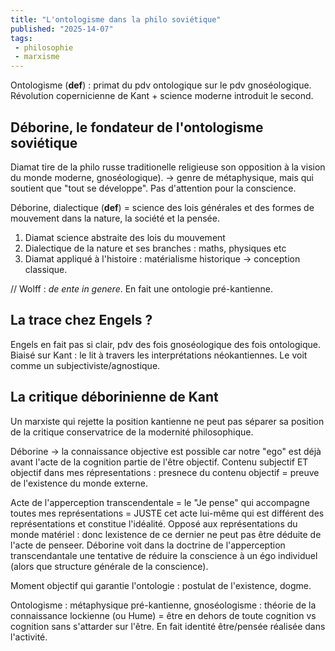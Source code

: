 ```yaml
---
title: "L'ontologisme dans la philo soviétique"
published: "2025-14-07"
tags:
 - philosophie
 - marxisme
---
```


Ontologisme (**def**) : primat du pdv ontologique sur le pdv gnoséologique. Révolution copernicienne de Kant + science moderne introduit le second.

## Déborine, le fondateur de l'ontologisme soviétique
Diamat tire de la philo russe traditionelle religieuse son opposition à la vision du monde moderne, gnoséologique).
-> genre de métaphysique, mais qui soutient que "tout se développe". Pas d'attention pour la conscience.

Déborine, dialectique (**def**) = science des lois générales et des formes de mouvement dans la nature, la société et la pensée.
1. Diamat science abstraite des lois du mouvement
2. Dialectique de la nature et ses branches : maths, physiques etc
3. Diamat appliqué à l'histoire : matérialisme historique
-> conception classique.

// Wolff : *de ente in genere*. En fait une ontologie pré-kantienne.

## La trace chez Engels ?
Engels en fait pas si clair, pdv des fois gnoséologique des fois ontologique.
Biaisé sur Kant : le lit à travers les interprétations néokantiennes. Le voit comme un subjectiviste/agnostique.

## La critique déborinienne de Kant
Un marxiste qui rejette la position kantienne ne peut pas séparer sa position de la critique conservatrice de la modernité philosophique.

Déborine -> la connaissance objective est possible car notre "ego" est déjà avant l'acte de la cognition partie de l'être objectif. Contenu subjectif ET objectif dans mes répresentations : presnece du contenu objectif = preuve de l'existence du monde externe.

Acte de l'apperception transcendentale = le "Je pense" qui accompagne toutes mes représentations = JUSTE cet acte lui-même qui est différent des représentations et constitue l'idéalité. Opposé aux représentations du monde matériel : donc lexistence de ce dernier ne peut pas être déduite de l'acte de penseer.
Déborine voit dans la doctrine de l'apperception transcendantale une tentative de réduire la conscience à un égo individuel (alors que structure générale de la conscience).

Moment objectif qui garantie l'ontologie : postulat de l'existence, dogme.

Ontologisme : métaphysique pré-kantienne, gnoséologisme : théorie de la connaissance lockienne (ou Hume) = être en dehors de toute cognition vs cognition sans s'attarder sur l'être. En fait identité être/pensée réalisée dans l'activité.
